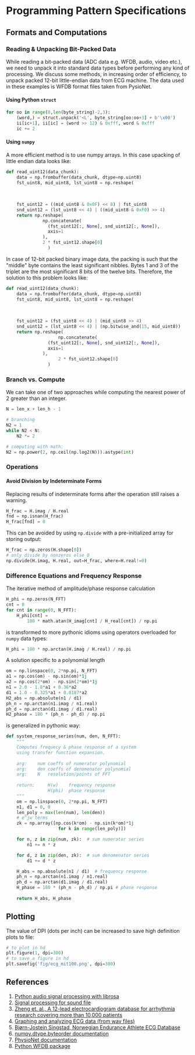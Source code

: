 # Programming Pattern Specifications

## Formats and Computations

### Reading & Unpacking Bit-Packed Data

While reading a bit-packed data (ADC data e.g. WFDB, audio, video etc.), we need to unpack it into standard data types before performing any kind of processing. We discuss some methods, in increasing order of efficiency, to unpack packed 12-bit little-endian data from ECG machine. The data used in these examples is WFDB format files taken from PysioNet.

#### Using Python `struct`

```python
for oo in range(0,len(byte_string)-2,3):
    (word,) = struct.unpack('<L', byte_string[oo:oo+3] + b'\x00')
    ii[ic+1], ii[ic] = (word >> 12) & 0xfff, word & 0xfff
    ic += 2
```

#### Using `numpy`

A more efficient method is to use numpy arrays. In this case upacking of little endian data looks like:

```python
def read_uint12(data_chunk):
    data = np.frombuffer(data_chunk, dtype=np.uint8)
    fst_uint8, mid_uint8, lst_uint8 = np.reshape(
      																	data,
      																	(data.shape[0] // 3, 3)
    																	).astype(np.uint16).T
    fst_uint12 = ((mid_uint8 & 0x0F) << 8) | fst_uint8
    snd_uint12 = (lst_uint8 << 4) | ((mid_uint8 & 0xF0) >> 4)
    return np.reshape(
              np.concatenate(
                (fst_uint12[:, None], snd_uint12[:, None]),
                axis=1
              ),
              2 * fst_uint12.shape[0]
    			)
```

In case of 12-bit packed binary image data, the packing is such that the "middle" byte contains the least significant nibbles. Bytes 1 and 3 of the triplet are the most significant 8 bits of the twelve bits. Therefore, the solution to this problem looks like:

```python
def read_uint12(data_chunk):
    data = np.frombuffer(data_chunk, dtype=np.uint8)
    fst_uint8, mid_uint8, lst_uint8 = np.reshape(
      																	data,
      																	(data.shape[0] // 3, 3)
    																	).astype(np.uint16).T
    fst_uint12 = (fst_uint8 << 4) | (mid_uint8 >> 4)
    snd_uint12 = (lst_uint8 << 4) | (np.bitwise_and(15, mid_uint8))
    return np.reshape(
      				np.concatenate(
                (fst_uint12[:, None], snd_uint12[:, None]),
                axis=1
              ),
      				2 * fst_uint12.shape[0]
    			)
```



### Branch vs. Compute

We can take one of two approaches while computing the nearest power of 2 greater than an integer.

```python
N = len_x + len_h - 1

# branching
N2 = 1
while N2 < N:
    N2 *= 2

# computing with math:
N2 = np.power(2, np.ceil(np.log2(N))).astype(int)
```



### Operations

#### Avoid Division by Indeterminate Forms

Replacing results of indeterminate forms after the operation still raises a warning.

```python
H_frac = H.imag / H.real
fnd = np.isnan(H_frac)
H_frac[fnd] = 0
```

This can be avoided by using `np.divide` with a pre-initialized array for storing output:

```python
H_frac = np.zeros(H.shape[0])
# only divide by nonzeros else 0
np.divide(H.imag, H.real, out=H_frac, where=H.real!=0)
```



### Difference Equations and Frequency Response

The iterative method of amplitude/phase response calculation

```python
H_phi = np.zeros(N_FFT)
cnt = 0
for cnt in range(0, N_FFT):
    H_phi[cnt] =
	    180 * math.atan(H_imag[cnt] / H_real[cnt]) / np.pi

```

is transformed to more pythonic idioms using operators overloaded for `numpy` data types:

```python
H_phi = 180 * np.arctan(H.imag / H.real) / np.pi
```

A solution specific to a polynomial length

```python
om = np.linspace(0, 2*np.pi, N_FFT)
a1 = np.cos(om) - np.sin(om)*1j
a2 = np.cos(2*om) - np.sin(2*om)*1j
n1 = 2.0 - 1.8*a1 + 0.36*a2
d1 = 1.0 - 0.325*a1 + 0.0187*a2
H2_abs = np.absolute(n1 / d1)
ph_n = np.arctan(n1.imag / n1.real)
ph_d = np.arctan(d1.imag / d1.real)
H2_phase = 180 * (ph_n - ph_d) / np.pi
```

is generalized in pythonic way:

```python
def system_response_series(num, den, N_FFT):
    """
    Computes frequecy & phase response of a system
    using transfer function expansion.
    
    arg:    num coeffs of numerator polynomial
    arg:    den coeffs of denomenator polynomial
    arg:    N   resolution/points of FFT
    
    return:     H(w)    frequency response
                H(phi)  phase response
    """
    om = np.linspace(0, 2*np.pi, N_FFT)
    n1, d1 = 0, 0
    len_poly = max(len(num), len(den))
    # e^jw terms
    zk = np.array([np.cos(k*om) - np.sin(k*om)*1j
                    for k in range(len_poly)])

    for n, z in zip(num, zk):  # sum numerator series
        n1 += n * z

    for d, z in zip(den, zk):  # sum denomenator series
        d1 += d * z

    H_abs = np.absolute(n1 / d1)  # frequency response
    ph_n = np.arctan(n1.imag / n1.real)
    ph_d = np.arctan(d1.imag / d1.real)
    H_phase = 180 * (ph_n - ph_d) / np.pi # phase response
    
    return H_abs, H_phase
```



## Plotting

The value of DPI (dots per inch) can be increased to save high definition plots to file:

```python
# to plot in hd
plt.figure(1, dpi=300)
# to save a figure in hd
plt.savefig('fig/ecg_mit100.png', dpi=300)
```



## References

1. [Python audio signal processing with librosa](https://daehnhardt.com/blog/2023/03/05/python-audio-signal-processing-with-librosa/)
2. [Signal processing for sound file](https://math.umd.edu/~petersd/464/soundstretch.html)
3. [Zheng et. al., A 12-lead electrocardiogram database for arrhythmia research covering more than 10,000 patients](https://www.ncbi.nlm.nih.gov/pmc/articles/PMC7016169/)
4. [Graphing and analyzing ECG data (from wav files)](https://electrophys.wordpress.com/home/electrocardiography/graphing-and-analyzing-ecg-data/)
5. [Bjørn-Jostein Singstad, Norwegian Endurance Athlete ECG Database](https://www.researchgate.net/publication/361792570_Norwegian_Endurance_Athlete_ECG_Database)
6. [numpy.dtype.byteorder documentation](https://numpy.org/doc/stable/reference/generated/numpy.dtype.byteorder.html)
7. [PhysioNet documentation](https://physionet.org/physiotools/wag/header-5.htm)
8. [Python WFDB package](https://wfdb.readthedocs.io/en/latest/wfdb.html)

